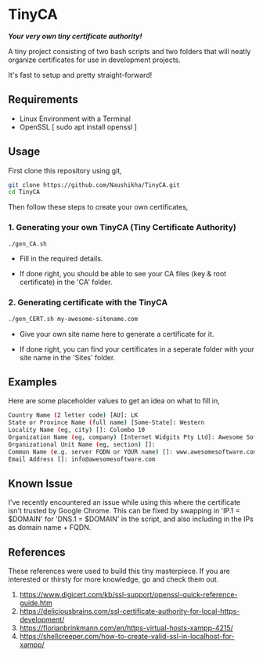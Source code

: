 # TinyCA

<b><i> Your very own tiny certificate authority! </i></b>

A tiny project consisting of two bash scripts and two folders that will neatly organize certificates for use in development projects. 

It's fast to setup and pretty straight-forward!

## Requirements

- Linux Environment with a Terminal
- OpenSSL [ sudo apt install openssl ]


## Usage

First clone this repository using git,

```sh
git clone https://github.com/Naushikha/TinyCA.git
cd TinyCA
```

Then follow these steps to create your own certificates,

### 1. Generating your own TinyCA (Tiny Certificate Authority)

```sh
./gen_CA.sh
```
- Fill in the required details.

- If done right, you should be able to see your CA files (key & root certificate) in the 'CA' folder.

### 2. Generating certificate with the TinyCA

```sh
./gen_CERT.sh my-awesome-sitename.com
```
- Give your own site name here to generate a certificate for it.

- If done right, you can find your certificates in a seperate folder with your site name in the 'Sites' folder.

## Examples

Here are some placeholder values to get an idea on what to fill in,

```sh
Country Name (2 letter code) [AU]: LK
State or Province Name (full name) [Some-State]: Western
Locality Name (eg, city) []: Colombo 10
Organization Name (eg, company) [Internet Widgits Pty Ltd]: Awesome Software Pty Ltd
Organizational Unit Name (eg, section) []:
Common Name (e.g. server FQDN or YOUR name) []: www.awesomesoftware.com
Email Address []: info@awesomesoftware.com
```

## Known Issue

I've recently encountered an issue while using this where the certificate isn't trusted by Google Chrome. This can be fixed by swapping in 'IP.1 = $DOMAIN' for 'DNS.1 = $DOMAIN' in the script, and also including in the IPs as domain name + FQDN.

## References

These references were used to build this tiny masterpiece. If you are interested or thirsty for more knowledge, go and check them out. 

1. https://www.digicert.com/kb/ssl-support/openssl-quick-reference-guide.htm
2. https://deliciousbrains.com/ssl-certificate-authority-for-local-https-development/
3. https://florianbrinkmann.com/en/https-virtual-hosts-xampp-4215/
4. https://shellcreeper.com/how-to-create-valid-ssl-in-localhost-for-xampp/